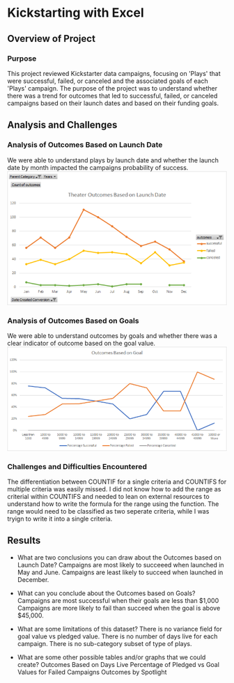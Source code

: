 # Kickstarting with Excel

## Overview of Project

### Purpose
This project reviewed Kickstarter data campaigns, focusing on 'Plays' that were successful, failed, or canceled and the associated goals of each 'Plays' campaign. The purpose of the project was to understand whether there was a trend for outcomes that led to successful, failed, or canceled campaigns based on their launch dates and based on their funding goals.
## Analysis and Challenges

### Analysis of Outcomes Based on Launch Date
We were able to understand plays by launch date and whether the launch date by month impacted the campaigns probability of success. 
![Outcomes Based on Launch Date](https://github.com/deejoseph281/Kickstarter-Analysis/blob/main/Resources/Theater_Outcomes_vs_Launch.png)
### Analysis of Outcomes Based on Goals
We were able to understand outcomes by goals and whether there was a clear indicator of outcome based on the goal value. 
![Outcomes Based on Goal](https://github.com/deejoseph281/Kickstarter-Analysis/blob/main/Resources/Outcomes_vs_Goals.png)
### Challenges and Difficulties Encountered
The differentiation between COUNTIF for a single criteria and COUNTIFS for multiple criteria was easily missed. 
I did not know how to add the range as criterial within COUNTIFS and needed to lean on external resources to understand how to write the formula for the range using the function. The range would need to be classified as two seperate criteria, while I was tryign to write it into a single criteria. 
## Results

- What are two conclusions you can draw about the Outcomes based on Launch Date? 
Campaigns are most likely to succeeed when launched in May and June. 
Campaigns are least likely to succeed when launched in December.

- What can you conclude about the Outcomes based on Goals? 
Campaigns are most successful when their goals are less than $1,000
Campaigns are more likely to fail than succeed when the goal is above $45,000.

- What are some limitations of this dataset?
There is no variance field for goal value vs pledged value. 
There is no number of days live for each campaign. 
There is no sub-category subset of type of plays. 
- What are some other possible tables and/or graphs that we could create?
Outcomes Based on Days Live
Percentage of Pledged vs Goal Values for Failed Campaigns
Outcomes by Spotlight 
